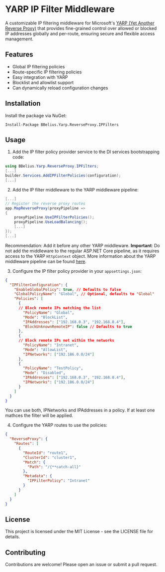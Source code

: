 # YARP IP Filter Middleware

A customizable IP filtering middleware for Microsoft's [YARP (Yet Another Reverse Proxy)](https://microsoft.github.io/reverse-proxy/)
that provides fine-grained control over allowed or blocked IP addresses globally and per-route, 
ensuring secure and flexible access management.

## Features

- Global IP filtering policies
- Route-specific IP filtering policies
- Easy integration with YARP
- Blocklist and allowlist support
- Can dynamically reload configuration changes

## Installation

Install the package via NuGet:

```
Install-Package BBelius.Yarp.ReverseProxy.IPFilters
```

## Usage

1. Add the IP filter policy provider service to the DI services bootstrapping code:

```csharp
using BBelius.Yarp.ReverseProxy.IPFilters;
[...]
builder.Services.AddIPFilterPolicies(configuration);
[...]
```

2. Add the IP filter middleware to the YARP middleware pipeline:

```csharp
[...]
// Register the reverse proxy routes
app.MapReverseProxy(proxyPipeline =>
{
    proxyPipeline.UseIPFilterPolicies();
	proxyPipeline.UseLoadBalancing();
    [...]
});
[...]
```

Recommendation: Add it before any other YARP middleware.
**Important**: Do not add the middleware to the regular ASP.NET Core pipeline, as it requires access to the YARP `HttpContext` object.
More information about the YARP middleware pipeline can be found [here](https://microsoft.github.io/reverse-proxy/articles/middleware.html#adding-middleware).

3. Configure the IP filter policy provider in your `appsettings.json`:

```json
{
  "IPFilterConfiguration": {
    "EnableGlobalPolicy": true, // Defaults to false
    "GlobalPolicyName": "Global", // Optional, defaults to "Global"
    "Policies": [
      {
      // Block remote IPs matching the list
        "PolicyName": "Global",
        "Mode": "BlockList",
        "IPAddresses": ["192.168.0.3", "192.168.0.4"],
        "BlockUnknownRemoteIP": false // Defaults to true
      },
      {
      // Block remote IPs not within the networks
        "PolicyName": "Intranet", 
        "Mode": "AllowList",
        "IPNetworks": ["192.186.0.0/24"]
      },
      {
        "PolicyName": "TestPolicy",
        "Mode": "Disabled",
        "IPAddresses": ["192.168.0.3", "192.168.0.4"],
        "IPNetworks": ["192.186.0.0/24"]
      }
    ]
  }
}
```

You can use both, IPNetworks and IPAddresses in a policy. If at least one mathces the filter will be applied.

4. Configure the YARP routes to use the policies:

```json
{
  "ReverseProxy": {
    "Routes": [
      {
        "RouteId": "route1",
        "ClusterId": "cluster1",
        "Match": {
          "Path": "/{**catch-all}"
        },
        "Metadata": {
          "IPFilterPolicy": "Intranet"
        }
      }
    ]
  }
}
```

## License
This project is licensed under the MIT License - see the LICENSE file for details.

## Contributing
Contributions are welcome! Please open an issue or submit a pull request.
